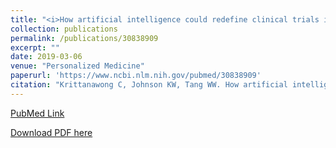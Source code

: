 ```yaml
---
title: "<i>How artificial intelligence could redefine clinical trials in cardiovascular medicine: lessons learned from oncology</i>"
collection: publications
permalink: /publications/30838909
excerpt: ""
date: 2019-03-06
venue: "Personalized Medicine"
paperurl: 'https://www.ncbi.nlm.nih.gov/pubmed/30838909'
citation: "Krittanawong C, Johnson KW, Tang WW. How artificial intelligence could redefine clinical trials in cardiovascular medicine: lessons learned from oncology. Per Med. 2019 Mar 6. doi: 10.2217/pme-2018-0130."
---
```


[PubMed Link](https://www.ncbi.nlm.nih.gov/pubmed/30838909)

[Download PDF here](https://raw.githubusercontent.com/kippjohnson/website/master/files/30838909.pdf)

<script type='text/javascript' src='https://d1bxh8uas1mnw7.cloudfront.net/assets/embed.js'></script>
<div class='altmetric-embed' data-badge-type="medium-donut" data-doi="10.2217/pme-2018-0130" data-hide-no-mentions="true" data-hide-less-than="1" class="altmetric-embed"></div>
